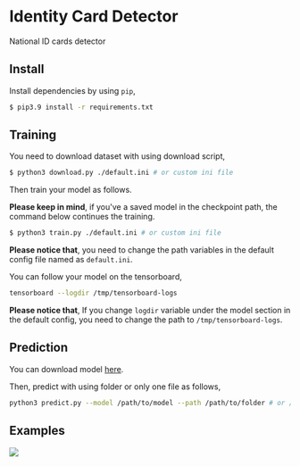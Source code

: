 # Identity Card Detector

National ID cards detector

## Install

Install dependencies by using `pip`,

```bash
$ pip3.9 install -r requirements.txt
```

## Training

You need to download dataset with using download script,

```bash
$ python3 download.py ./default.ini # or custom ini file
```

Then train your model as follows.

**Please keep in mind**, if you've a saved model in the checkpoint path, the command below continues the training.

```bash
$ python3 train.py ./default.ini # or custom ini file
```

**Please notice that**, you need to change the path variables in the default config file named as `default.ini`.

You can follow your model on the tensorboard,

```bash
tensorboard --logdir /tmp/tensorboard-logs
```

**Please notice that**, If you change `logdir` variable under the model section in the default config, you need to change the path to `/tmp/tensorboard-logs`.

## Prediction

You can download model [here](https://drive.google.com/file/d/1dUAbGskgIqBWs86ut3m9Azx93_QOyV0u).

Then, predict with using folder or only one file as follows,

```bash
python3 predict.py --model /path/to/model --path /path/to/folder # or /path/to/file
```

## Examples

![](image/example.png)
